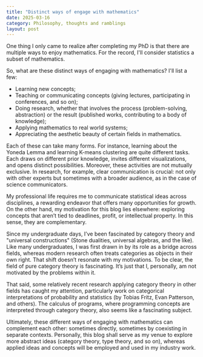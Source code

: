 ```yaml
---
title: "Distinct ways of engage with mathematics"
date: 2025-03-16
category: Philosophy, thoughts and ramblings
layout: post
---
```


One thing I only came to realize after completing my PhD is that there are multiple ways to enjoy mathematics. For the record, I'll consider statistics a subset of mathematics.

So, what are these distinct ways of engaging with mathematics? I'll list a few:

* Learning new concepts;
* Teaching or communicating concepts (giving lectures, participating in conferences, and so on);
* Doing research, whether that involves the process (problem-solving, abstraction) or the result (published works, contributing to a body of knowledge);
* Applying mathematics to real world systems;
* Appreciating the aesthetic beauty of certain fields in mathematics.

Each of these can take many forms. For instance, learning about the Yoneda Lemma and learning K-means clustering are quite different tasks. Each draws on different prior knowledge, invites different visualizations, and opens distinct possibilities. Moreover, these activities are not mutually exclusive. In research, for example, clear communication is crucial: not only with other experts but sometimes with a broader audience, as in the case of science communicators.

My professional life requires me to communicate statistical ideas across disciplines, a rewarding endeavor that offers many opportunities for growth. On the other hand, my motivation for this blog lies elsewhere: exploring concepts that aren’t tied to deadlines, profit, or intellectual property. In this sense, they are complementary. 

Since my undergraduate days, I’ve been fascinated by category theory and "universal constructions" (Stone dualities, universal algebras, and the like). Like many undergraduates, I was first drawn in by its role as a bridge across fields, whereas modern research often treats categories as objects in their own right. That shift doesn’t resonate with my motivations. To be clear, the field of pure category theory is fascinating. It’s just that I, personally, am not motivated by the problems within it.

That said, some relatively recent research applying category theory in other fields has caught my attention, particularly work on categorical interpretations of probability and statistics (by Tobias Fritz, Evan Patterson, and others). The calculus of programs, where programming concepts are interpreted through category theory, also seems like a fascinating subject.

Ultimately, these different ways of engaging with mathematics can complement each other: sometimes directly, sometimes by coexisting in separate contexts. Personally, this blog shall serve as my venue to explore more abstract ideas (category theory, type theory, and so on), whereas applied ideas and concepts will be employed and used in my industry work.
